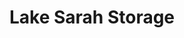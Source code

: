 ---
title: "Lake Sarah Storage"
url: /garvin/lake-sarah-storage-2nd-street-2/
shop: storage rental
---